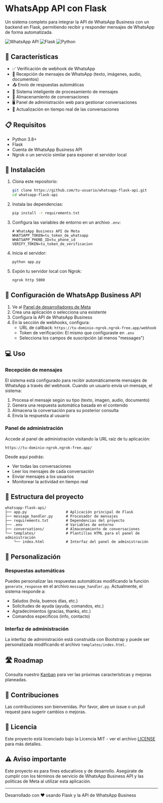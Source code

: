 # WhatsApp API con Flask

Un sistema completo para integrar la API de WhatsApp Business con un backend en Flask, permitiendo recibir y responder mensajes de WhatsApp de forma automatizada.

![WhatsApp API](https://img.shields.io/badge/WhatsApp-API-25D366?style=for-the-badge&logo=whatsapp&logoColor=white)
![Flask](https://img.shields.io/badge/Flask-000000?style=for-the-badge&logo=flask&logoColor=white)
![Python](https://img.shields.io/badge/Python-3776AB?style=for-the-badge&logo=python&logoColor=white)

## 🌟 Características

- ✅ Verificación de webhook de WhatsApp
- 📨 Recepción de mensajes de WhatsApp (texto, imágenes, audio, documentos)
- 📤 Envío de respuestas automáticas
- 🧠 Sistema inteligente de procesamiento de mensajes
- 💾 Almacenamiento de conversaciones
- 🖥️ Panel de administración web para gestionar conversaciones
- 🔄 Actualización en tiempo real de las conversaciones

## 📋 Requisitos

- Python 3.8+
- Flask
- Cuenta de WhatsApp Business API
- Ngrok o un servicio similar para exponer el servidor local

## 🚀 Instalación

1. Clona este repositorio:
   ```bash
   git clone https://github.com/tu-usuario/whatsapp-flask-api.git
   cd whatsapp-flask-api
   ```

2. Instala las dependencias:
   ```bash
   pip install -r requirements.txt
   ```

3. Configura las variables de entorno en un archivo `.env`:
   ```
   # WhatsApp Business API de Meta
   WHATSAPP_TOKEN=tu_token_de_whatsapp
   WHATSAPP_PHONE_ID=tu_phone_id
   VERIFY_TOKEN=tu_token_de_verificacion
   ```

4. Inicia el servidor:
   ```bash
   python app.py
   ```

5. Expón tu servidor local con Ngrok:
   ```bash
   ngrok http 5000
   ```

## 🔧 Configuración de WhatsApp Business API

1. Ve al [Panel de desarrolladores de Meta](https://developers.facebook.com/)
2. Crea una aplicación o selecciona una existente
3. Configura la API de WhatsApp Business
4. En la sección de webhooks, configura:
   - URL de callback: `https://tu-dominio-ngrok.ngrok-free.app/webhook`
   - Token de verificación: El mismo que configuraste en `.env`
   - Selecciona los campos de suscripción (al menos "messages")

## 💻 Uso

### Recepción de mensajes

El sistema está configurado para recibir automáticamente mensajes de WhatsApp a través del webhook. Cuando un usuario envía un mensaje, el sistema:

1. Procesa el mensaje según su tipo (texto, imagen, audio, documento)
2. Genera una respuesta automática basada en el contenido
3. Almacena la conversación para su posterior consulta
4. Envía la respuesta al usuario

### Panel de administración

Accede al panel de administración visitando la URL raíz de tu aplicación:
```
https://tu-dominio-ngrok.ngrok-free.app/
```

Desde aquí podrás:
- Ver todas las conversaciones
- Leer los mensajes de cada conversación
- Enviar mensajes a los usuarios
- Monitorear la actividad en tiempo real

## 🧩 Estructura del proyecto

```
whatsapp-flask-api/
├── app.py                  # Aplicación principal de Flask
├── message_handler.py      # Procesador de mensajes
├── requirements.txt        # Dependencias del proyecto
├── .env                    # Variables de entorno
├── conversations/          # Almacenamiento de conversaciones
└── templates/              # Plantillas HTML para el panel de administración
    └── index.html          # Interfaz del panel de administración
```

## 📝 Personalización

### Respuestas automáticas

Puedes personalizar las respuestas automáticas modificando la función `generate_response` en el archivo `message_handler.py`. Actualmente, el sistema responde a:

- Saludos (hola, buenos días, etc.)
- Solicitudes de ayuda (ayuda, comandos, etc.)
- Agradecimientos (gracias, thanks, etc.)
- Comandos específicos (info, contacto)

### Interfaz de administración

La interfaz de administración está construida con Bootstrap y puede ser personalizada modificando el archivo `templates/index.html`.

## 🛣️ Roadmap

Consulta nuestro [Kanban](kanban_whatsapp.md) para ver las próximas características y mejoras planeadas.

## 🤝 Contribuciones

Las contribuciones son bienvenidas. Por favor, abre un issue o un pull request para sugerir cambios o mejoras.

## 📄 Licencia

Este proyecto está licenciado bajo la Licencia MIT - ver el archivo [LICENSE](LICENSE) para más detalles.

## ⚠️ Aviso importante

Este proyecto es para fines educativos y de desarrollo. Asegúrate de cumplir con los términos de servicio de WhatsApp Business API y las políticas de Meta al utilizar esta aplicación.

---

Desarrollado con ❤️ usando Flask y la API de WhatsApp Business
